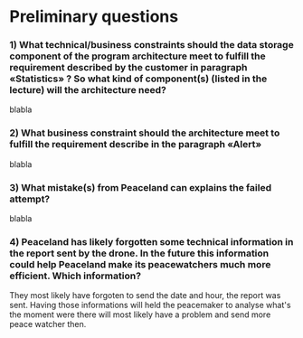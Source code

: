 # Preliminary questions

### 1) What technical/business constraints should the data storage component of the program architecture meet to fulfill the requirement described by the customer in paragraph «Statistics» ? So what kind of component(s) (listed in the lecture) will the architecture need?

blabla

### 2) What business constraint should the architecture meet to fulfill the requirement describe in the paragraph «Alert»

blabla

### 3) What mistake(s) from Peaceland can explains the failed attempt?

blabla

### 4) Peaceland has likely forgotten some technical information in the report sent by the drone. In the future this information could help Peaceland make its peacewatchers much more efficient. Which information?

They most likely have forgoten to send the date and hour, the report was sent.  Having those informations will held the peacemaker to analyse what's the moment were there will most likely have a problem and send more peace watcher then.